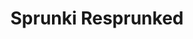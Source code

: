 ---
slug: sprunki-resprunked-2243
title: Sprunki Resprunked
description: "Sprunki Resprunked is an exciting online game. Play for free directly in your browser!"
icon: /images/popular_mods/Sprunki Resprunked.png
url: https://wowtbc.net/sprunkin/resprunked/index.html
previewImage: /images/popular_mods/Sprunki Resprunked.png
type: popular mods

# SEO配置
seo:
  title: "Sprunki Resprunked - Play Free Online Game | Fun Browser Games"
  description: "Sprunki Resprunked - Play this fun online game for free in your browser. No download required!"
  ogImage: "/images/popular_mods/Sprunki Resprunked.png"
  keywords: "sprunki-resprunked-2243, online game, browser game, free game, popular mods game, play online"

videoUrls:
  - https://www.youtube.com/embed/example1
  - https://www.youtube.com/embed/example2

whyPlay:
  title: "Why Play Sprunki Resprunked?"
  items:
    - "Immersive Gameplay: Sprunki Resprunked offers an engaging and immersive gaming experience that will keep you entertained for hours"
    - "Challenging Levels: Test your skills with increasingly difficult challenges and obstacles"
    - "Beautiful Graphics: Enjoy stunning visuals and smooth animations that bring the game world to life"
    - "Regular Updates: New content and features are added regularly to keep the game fresh and exciting"
    - "Free to Play: Experience all the fun without spending a penny"
    - "Community Features: Connect with other players, share strategies, and compete for high scores"
    - "Cross-Platform: Play on any device with a web browser, no downloads required"

features:
  title: "Key Features of Sprunki Resprunked"
  image: "/images/popular_mods/Sprunki Resprunked.png"
  items:
    - "Intuitive Controls: Easy to learn controls make Sprunki Resprunked accessible for players of all skill levels"
    - "Multiple Game Modes: Enjoy various gameplay options that provide different challenges and experiences"
    - "Character Customization: Personalize your gaming experience with unique characters and items"
    - "Achievement System: Complete special tasks to earn rewards and recognition"
    - "Leaderboards: Compete with players worldwide and see who can achieve the highest scores"

characteristics:
  title: "Game Characteristics"
  image: "/images/popular_mods/Sprunki Resprunked.png"
  items:
    - "Genre: Popular mods game with elements of strategy and skill"
    - "Difficulty: Suitable for both casual gamers and those seeking a challenge"
    - "Play Time: Quick sessions or extended gameplay, depending on your preference"
    - "Art Style: Vibrant and engaging visuals that enhance the gaming experience"
    - "Sound Design: Immersive audio that complements the gameplay perfectly"

info: "Sprunki Resprunked is an exciting online game that offers players a unique and engaging gaming experience. With its intuitive controls, stunning visuals, and challenging gameplay, Sprunki Resprunked provides hours of entertainment for players of all ages and skill levels. Whether you're looking for a quick gaming session during a break or an extended play session, Sprunki Resprunked delivers an immersive experience that will keep you coming back for more. The game features multiple levels of increasing difficulty, ensuring that players are constantly challenged as they progress. With regular updates adding new content and features, Sprunki Resprunked remains fresh and exciting, providing endless entertainment options for its growing community of players."

howToPlayIntro: "Welcome to Sprunki Resprunked! This guide will walk you through the basics and help you master the game. Whether you're a beginner or looking to improve your skills, these tips and instructions will enhance your gaming experience."

howToPlaySteps:
  - title: "Getting Started"
    description: "Begin your Sprunki Resprunked adventure by familiarizing yourself with the controls. Use your keyboard or mouse to navigate through the game interface. The tutorial will guide you through the basic mechanics and help you understand the objectives."
  - title: "Understanding the Objectives"
    description: "In Sprunki Resprunked, your main goal is to progress through levels by completing specific objectives. Each level presents unique challenges that require different strategies and approaches."
  - title: "Mastering the Controls"
    description: "Practice using the controls to improve your precision and reaction time. Sprunki Resprunked requires quick reflexes and strategic thinking to overcome obstacles and defeat opponents."
  - title: "Utilizing Power-ups"
    description: "Collect power-ups throughout the game to enhance your abilities and overcome difficult challenges. Each power-up offers unique advantages that can be crucial for success."
  - title: "Developing Strategies"
    description: "As you progress in Sprunki Resprunked, develop effective strategies for different scenarios. Analyze patterns, anticipate challenges, and adapt your approach to maximize your performance."

faq:
  title: "Frequently Asked Questions about Sprunki Resprunked"
  items:
    - question: "Is Sprunki Resprunked free to play?"
      answer: "Yes, Sprunki Resprunked is completely free to play directly in your web browser. No downloads or purchases are required to enjoy the full game experience."
    - question: "Can I play Sprunki Resprunked on mobile devices?"
      answer: "Yes, Sprunki Resprunked is optimized for both desktop and mobile play. You can enjoy the game on any device with a web browser and internet connection."
    - question: "Are there any in-game purchases?"
      answer: "While Sprunki Resprunked is free to play, there may be optional in-game purchases available for cosmetic items or additional features that don't affect core gameplay."
    - question: "How often is Sprunki Resprunked updated?"
      answer: "The developers regularly update Sprunki Resprunked with new content, features, and improvements based on player feedback and game performance."
    - question: "Can I play Sprunki Resprunked offline?"
      answer: "Currently, Sprunki Resprunked requires an internet connection to play as it's a browser-based online game."
    - question: "Is Sprunki Resprunked suitable for children?"
      answer: "Yes, Sprunki Resprunked is designed to be family-friendly and suitable for players of all ages."
    - question: "How do I report bugs or issues?"
      answer: "If you encounter any problems while playing Sprunki Resprunked, you can report them through the game's support page or contact the developers directly through their website."
    - question: "Still Have Questions?"
      answer: "If you have additional questions about Sprunki Resprunked that aren't covered in this FAQ, please visit our support center or contact our customer service team for assistance."
---